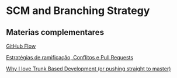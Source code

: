 # SCM and Branching Strategy

## Materias complementares

[GitHub Flow](http://scottchacon.com/2011/08/31/github-flow.html)

[Estratégias de ramificação, Conflitos e Pull Requests](https://www.alura.com.br/curso-online-git-github-branching-conflitos-pull-requests)

[Why I love Trunk Based Development (or pushing straight to master)](https://medium.com/@mattia.battiston/why-i-love-trunk-based-development-641fcf0b94a0)